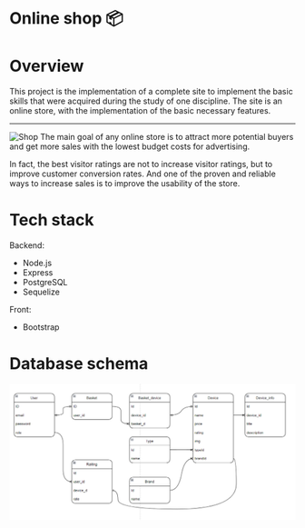 # Online shop :package:

# Overview
This project is the implementation of a complete site to implement the basic skills that were acquired during the study of one discipline. The site is an online store, with the implementation of the basic necessary features.
***
![Shop](https://play-lh.googleusercontent.com/fHr2pe1B7n_dvrFX3e-P-BFrsiMJ-nPh4_wn4Yj2vwlINS_Lb4CwK8qKGK8upu5to-RK)
The main goal of any online store is to attract more potential buyers and get more sales with the lowest budget costs for advertising.

In fact, the best visitor ratings are not to increase visitor ratings, but to improve customer conversion rates. And one of the proven and reliable ways to increase sales is to improve the usability of the store.

# Tech stack
Backend:
- Node.js
- Express
- PostgreSQL
- Sequelize
  
Front:
- Bootstrap

# Database schema
![DB](./doc/db_schema.png)

